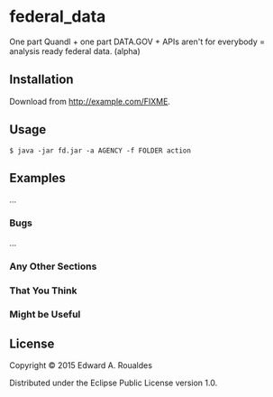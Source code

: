 # federal_data

One part Quandl + one part DATA.GOV + APIs aren't for everybody = analysis ready federal data. (alpha)

## Installation

Download from http://example.com/FIXME.

## Usage

    $ java -jar fd.jar -a AGENCY -f FOLDER action

## Examples

...

### Bugs

...

### Any Other Sections
### That You Think
### Might be Useful

## License

Copyright © 2015 Edward A. Roualdes

Distributed under the Eclipse Public License version 1.0.

